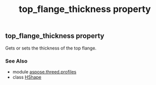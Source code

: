 ﻿---
title: top_flange_thickness property
second_title: Aspose.3D for Python via .NET API References
description: 
type: docs
weight: 230
url: /python-net/aspose.threed.profiles/hshape/top_flange_thickness/
is_root: false
---

## top_flange_thickness property


Gets or sets the thickness of the top flange.

### See Also
* module [aspose.threed.profiles](../../)
* class [HShape](/3d/python-net/aspose.threed.profiles/hshape)
